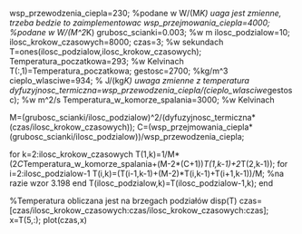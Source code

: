 wsp_przewodzenia_ciepla=230; %podane w W/(M*K) uaga jest zmienne, trzeba bedzie to zaimplementowac
wsp_przejmowania_ciepla=4000; %podane w W/(M^2*K)
grubosc_scianki=0.003; %w m
ilosc_podzialow=10;
ilosc_krokow_czasowych=8000;
czas=3; %w sekundach
T=ones(ilosc_podzialow,ilosc_krokow_czasowych);
Temperatura_poczatkowa=293; %w Kelvinach
T(:,1)=Temperatura_poczatkowa;
gestosc=2700; %kg/m^3
cieplo_wlasciwe=934; % J/(kg*K) uwaga zmienne z temperatura
dyfuzyjnosc_termiczna=wsp_przewodzenia_ciepla/(cieplo_wlasciwe*gestosc); %w m^2/s
Temperatura_w_komorze_spalania=3000; %w Kelvinach

M=(grubosc_scianki/ilosc_podzialow)^2/(dyfuzyjnosc_termiczna*(czas/ilosc_krokow_czasowych));
C=(wsp_przejmowania_ciepla*(grubosc_scianki/ilosc_podzialow))/wsp_przewodzenia_ciepla;

for k=2:ilosc_krokow_czasowych
    T(1,k)=1/M*(2*C*Temperatura_w_komorze_spalania+(M-2*(C+1))*T(1,k-1)+2*T(2,k-1));
    for i=2:ilosc_podzialow-1
        T(i,k)=(T(i-1,k-1)+(M-2)*T(i,k-1)+T(i+1,k-1))/M; %na razie wzor 3.198
    end
    T(ilosc_podzialow,k)=T(ilosc_podzialow-1,k);
end

%Temperatura obliczana jest na brzegach podziałów
disp(T)
czas=[czas/ilosc_krokow_czasowych:czas/ilosc_krokow_czasowych:czas];
x=T(5,:);
plot(czas,x)
